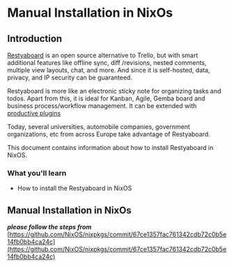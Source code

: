 # Manual Installation in NixOs

## Introduction

[Restyaboard](https://restya.com/board) is an open source alternative to Trello, but with smart additional features like offline sync, diff /revisions, nested comments, multiple view layouts, chat, and more. And since it is self-hosted, data, privacy, and IP security can be guaranteed.

Restyaboard is more like an electronic sticky note for organizing tasks and todos. Apart from this, it is ideal for Kanban, Agile, Gemba board and business process/workflow management. It can be extended with [productive plugins](https://restya.com/board/apps "productive plugins")

Today, several universities, automobile companies, government organizations, etc from across Europe take advantage of Restyaboard.

This document contains information about how to install Restyaboard in NixOS.

### What you'll learn

*   How to install the Restyaboard in NixOS

## Manual Installation in NixOs

**_please follow the steps from_** [https://github.com/NixOS/nixpkgs/commit/67ce1357fac761342cdb72c0b5e14fb0bb4ca24c](https://github.com/NixOS/nixpkgs/commit/67ce1357fac761342cdb72c0b5e14fb0bb4ca24c)
